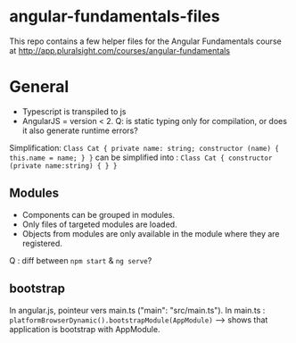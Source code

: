 # angular-fundamentals-files
This repo contains a few helper files for the Angular Fundamentals course at http://app.pluralsight.com/courses/angular-fundamentals

# General
- Typescript is transpiled to js
- AngularJS = version < 2.
Q: is static typing only for compilation, or does it also generate runtime errors?

Simplification:
`Class Cat {
  private name: string;
  constructor (name) {
    this.name = name;
  }
 }`
 can be simplified into : 
 `Class Cat {
  constructor (private name:string) {
  }
 }`


## Modules 
 - Components can be grouped in modules. 
 - Only files of targeted modules are loaded.
 - Objects from modules are only available in the module where they are registered.

Q : diff between `npm start` & `ng serve`?

## bootstrap
In angular.js, pointeur vers main.ts ("main": "src/main.ts").
In main.ts : 
`platformBrowserDynamic().bootstrapModule(AppModule)` --> shows that application is bootstrap with AppModule.

